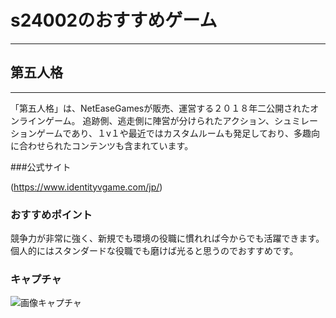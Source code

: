 # s24002のおすすめゲーム
-----------------------------------------------------------

## 第五人格
-----------------------------------------------------------
「第五人格」は、NetEaseGamesが販売、運営する２０１８年二公開されたオンラインゲーム。
追跡側、逃走側に陣営が分けられたアクション、シュミレーションゲームであり、１v１や最近ではカスタムルームも発足しており、多趣向に合わせられたコンテンツも含まれています。

###公式サイト

(https://www.identityvgame.com/jp/)

### おすすめポイント

競争力が非常に強く、新規でも環境の役職に慣れれば今からでも活躍できます。
個人的にはスタンダードな役職でも磨けば光ると思うのでおすすめです。

### キャプチャ
![画像キャプチャ](./identyty5.png)
